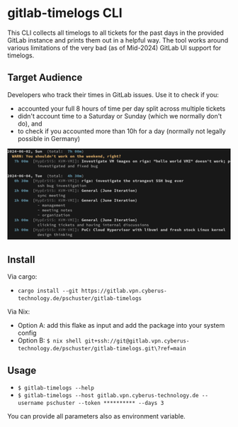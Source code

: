 # gitlab-timelogs CLI

This CLI collects all timelogs to all tickets for the past days in the
provided GitLab instance and prints them out in a helpful way. The tool works
around various limitations of the very bad (as of Mid-2024) GitLab UI support
for timelogs.


## Target Audience

Developers who track their times in GitLab issues. Use it to check if you:
- accounted your full 8 hours of time per day split across multiple
  tickets
- didn't account time to a Saturday or Sunday (which we normally don't do), and
- to check if you accounted more than 10h for a day (normally not legally
  possible in Germany)

![screenshot.png](screenshot.png)

## Install

Via cargo:
- `cargo install --git https://gitlab.vpn.cyberus-technology.de/pschuster/gitlab-timelogs`

Via Nix:
- Option A: add this flake as input and add the package into your system config
- Option B: `$ nix shell git+ssh://git@gitlab.vpn.cyberus-technology.de/pschuster/gitlab-timelogs.git\?ref=main`

## Usage

- `$ gitlab-timelogs --help`
- `$ gitlab-timelogs --host gitlab.vpn.cyberus-technology.de --username pschuster --token ********** --days 3`

You can provide all parameters also as environment variable.
